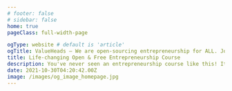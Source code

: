 ```yaml
---
# footer: false
# sidebar: false
home: true
pageClass: full-width-page

ogType: website # default is 'article'
ogTitle: ValueHeads – We are open-sourcing entrepreneurship for ALL. Join us!
title: Life-changing Open & Free Entrepreneurship Course
description: You've never seen an entrepreneurship course like this! It's your manual to finding a great business idea that WILL make you money.
date: 2021-10-30T04:20:42.00Z
image: /images/og_image_homepage.jpg
---
```


<LandingHero />

<LandingBenefits />

<LandingTrust />

<Cta01 />

<LandingSuperpowers />

<LandingTeam />

<LandingLearningOutcomes />

<!-- <LandingValue /> -->

<LandingJumboMsg />

<LandingValueJourney />

<LandingFeatures />

<Cta02 />

<Footer />
